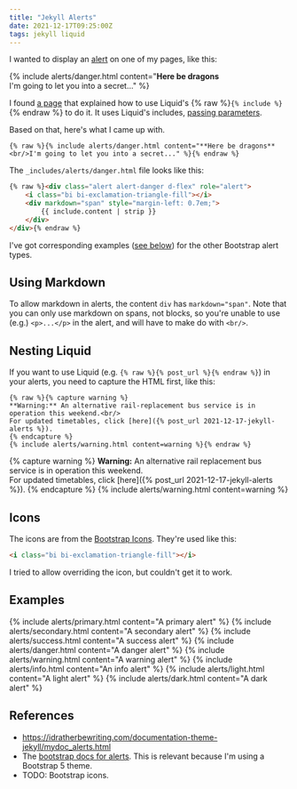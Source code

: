 ```yaml
---
title: "Jekyll Alerts"
date: 2021-12-17T09:25:00Z
tags: jekyll liquid
---
```


I wanted to display an [alert](https://getbootstrap.com/docs/5.1/components/alerts/) on one of my pages, like this:

{% include alerts/danger.html content="**Here be dragons**<br/>I'm going to let you into a secret..." %}

I found [a page](https://idratherbewriting.com/documentation-theme-jekyll/mydoc_alerts.html) that explained how to use Liquid's {% raw %}`{% include %}`{% endraw %} to do it. It uses Liquid's includes, [passing parameters](https://jekyllrb.com/docs/includes/#passing-parameters-to-includes).

Based on that, here's what I came up with.

```liquid
{% raw %}{% include alerts/danger.html content="**Here be dragons**<br/>I'm going to let you into a secret..." %}{% endraw %}
```

The `_includes/alerts/danger.html` file looks like this:

```html
{% raw %}<div class="alert alert-danger d-flex" role="alert">
    <i class="bi bi-exclamation-triangle-fill"></i>
    <div markdown="span" style="margin-left: 0.7em;">
        {{ include.content | strip }}
    </div>
</div>{% endraw %}
```

I've got corresponding examples ([see below](#examples)) for the other Bootstrap alert types.

## Using Markdown

To allow markdown in alerts, the content `div` has `markdown="span"`. Note that you can only use markdown on spans, not blocks, so you're unable to use (e.g.) `<p>...</p>` in the alert, and will have to make do with `<br/>`.

## Nesting Liquid

If you want to use Liquid (e.g. `{% raw %}{% post_url %}{% endraw %}`) in your alerts, you need to capture the HTML first, like this:

```liquid
{% raw %}{% capture warning %}
**Warning:** An alternative rail-replacement bus service is in operation this weekend.<br/>
For updated timetables, click [here]({% post_url 2021-12-17-jekyll-alerts %}).
{% endcapture %}
{% include alerts/warning.html content=warning %}{% endraw %}
```

{% capture warning %}
**Warning:** An alternative rail replacement bus service is in operation this weekend.<br/>
For updated timetables, click [here]({% post_url 2021-12-17-jekyll-alerts %}).
{% endcapture %}
{% include alerts/warning.html content=warning %}

## Icons

The icons are from the [Bootstrap Icons](https://icons.getbootstrap.com/). They're used like this:

```html
<i class="bi bi-exclamation-triangle-fill"></i>
```

I tried to allow overriding the icon, but couldn't get it to work.

## Examples

{% include alerts/primary.html content="A primary alert" %}
{% include alerts/secondary.html content="A secondary alert" %}
{% include alerts/success.html content="A success alert" %}
{% include alerts/danger.html content="A danger alert" %}
{% include alerts/warning.html content="A warning alert" %}
{% include alerts/info.html content="An info alert" %}
{% include alerts/light.html content="A light alert" %}
{% include alerts/dark.html content="A dark alert" %}

## References

- <https://idratherbewriting.com/documentation-theme-jekyll/mydoc_alerts.html>
- The [bootstrap docs for alerts](https://getbootstrap.com/docs/5.1/components/alerts/). This is relevant because I'm using a Bootstrap 5 theme.
- TODO: Bootstrap icons.
